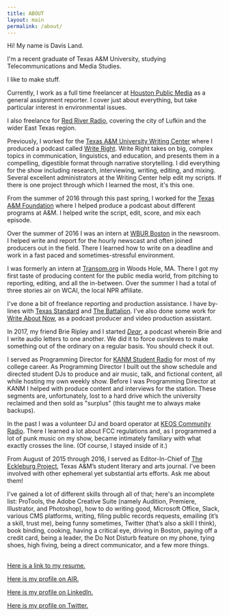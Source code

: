 ```yaml
---
title: ABOUT
layout: main
permalink: /about/
---
```


Hi! My name is Davis Land.

I&#39;m a recent graduate of Texas A&amp;M University, studying Telecommunications and Media Studies.

I like to make stuff.

Currently, I work as a full time freelancer at [Houston Public Media](http://houstonpublicmedia.org/articles/author/dland/) as a general assignment reporter. I cover just about everything, but take particular interest in environmental issues.

I also freelance for [Red River Radio](http://redriverradio.org/), covering the city of Lufkin and the wider East Texas region.

Previously, I worked for the [Texas A&amp;M University Writing Center](http://writingcenter.tamu.edu) where I produced a podcast called [Write Right](http://soundcloud.com/WriteRight). Write Right takes on big, complex topics in communication, linguistics, and education, and presents them in a compelling, digestible format through narrative storytelling. I did everything for the show including research, interviewing, writing, editing, and mixing. Several excellent administrators at the Writing Center help edit my scripts. If there is one project through which I learned the most, it's this one.

From the summer of 2016 through this past spring, I worked for the [Texas A&amp;M Foundation](http://www.txamfoundation.com/s/1436/gid3give/2014/index.aspx?sid=1436&gid=3&pgid=4203) where I helped produce a podcast about different programs at A&amp;M. I helped write the script, edit, score, and mix each episode.

Over the summer of 2016 I was an intern at [WBUR Boston](wbur.org) in the newsroom. I helped write and report for the hourly newscast and often joined producers out in the field. There I learned how to write on a deadline and work in a fast paced and sometimes-stressful environment.

I was formerly an intern at [Transom.org](http://transom.org) in Woods Hole, MA. There I got my first taste of producing content for the public media world, from pitching to reporting, editing, and all the in-between. Over the summer I had a total of three stories air on WCAI, the local NPR affiliate.  

I&#39;ve done a bit of freelance reporting and production assistance. I have by-lines with [Texas Standard](http://texasstandard.org) and [The Battalion](http://thebatt.com). I've also done some work for [Write About Now](http://www.writeaboutnowpoetry.com/), as a podcast producer and video production assistant.

In 2017, my friend Brie Ripley and I started <i><a href="https://soundcloud.com/dearpodcast">Dear</a></i>, a podcast wherein Brie and I write audio letters to one another. We did it to force oursleves to make something out of the ordinary on a regular basis. You should check it out.

I served as Programming Director for [KANM Student Radio](http://kanm.org) for most of my college career. As Programming Director I built out the show schedule and directed student DJs to produce and air music, talk, and fictional content, all while hosting my own weekly show. Before I was Programming Director at KANM I helped with produce content and interviews for the station. These segments are, unfortunately, lost to a hard drive which the university reclaimed and then sold as "surplus" (this taught me to always make backups). 

In the past I was a volunteer DJ and board operator at [KEOS Community Radio](http://keos.org). There I learned a lot about FCC regulations and, as I programmed a lot of punk music on my show, became intimately familiary with what exactly crosses the line. (Of course, I stayed inside of it.)

From August of 2015 through 2016, I served as Editor-In-Chief of [The Eckleburg Project](http://theeckleburgproject.com), Texas A&amp;M’s student literary and arts journal. I’ve been involved with other ephemeral yet substantial arts efforts. Ask me about them!

I&#39;ve gained a lot of different skills through all of that; here&#39;s an incomplete list:  ProTools, the Adobe Creative Suite (namely Audition, Premiere, Illustrator, and Photoshop), how to do writing good, Microsoft Office, Slack, various CMS platforms, writing, filing public records requests, emailing (it’s a skill, trust me), being funny sometimes, Twitter (that’s also a skill I think), book binding, cooking, having a critical eye, driving in Boston, paying off a credit card, being a leader, the Do Not Disturb feature on my phone, tying shoes, high fiving, being a direct communicator, and a few more things.<br><br>

[Here is a link to my resume.](http://davisland.info/Land_Resume.pdf)

[Here is my profile on AIR.](http://airmedia.org/author/airusert301434670219)

[Here is my profile on LinkedIn.](https://www.linkedin.com/in/davisland)

[Here is my profile on Twitter.](http://twitter.com/davis_land)